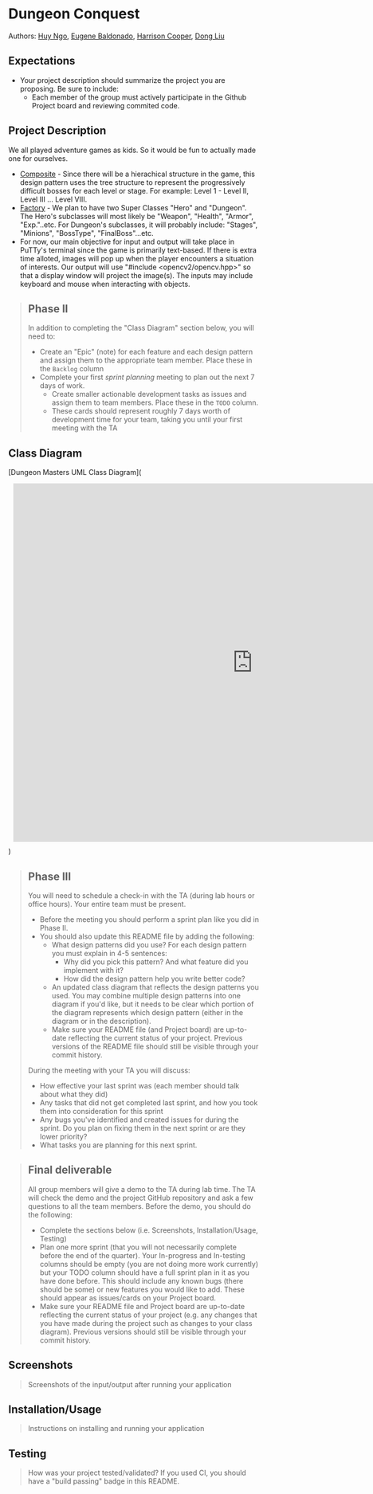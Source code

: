 # Dungeon Conquest
 Authors: [Huy Ngo](https://github.com/Tentorfield),
 [Eugene Baldonado](https://github.com/EugeneBaldonado), 
 [Harrison Cooper](https://github.com/Harry64C),
 [Dong Liu](https://github.com/Dliu117)
 
 ## Expectations
 * Your project description should summarize the project you are proposing. Be sure to include:
   * Each member of the group must actively participate in the Github Project board and reviewing commited code.

## Project Description
 We all played adventure games as kids. So it would be fun to actually made one for ourselves. 
* [Composite](https://www.tutorialspoint.com/design_pattern/composite_pattern.htm) - Since there will be a hierachical structure in the game, this design pattern uses the tree structure to represent the progressively difficult bosses for each level or stage. For example: Level 1 - Level II, Level III ... Level VIII. 
* [Factory](https://www.tutorialspoint.com/design_pattern/factory_pattern.htm) - We plan to have two Super Classes "Hero" and "Dungeon". The Hero's subclasses will most likely be "Weapon", "Health", "Armor", "Exp."..etc. For Dungeon's subclasses, it will probably include: "Stages", "Minions", "BossType", "FinalBoss"...etc.   
* For now, our main objective for input and output will take place in PuTTy's terminal since the game is primarily text-based. If there is extra time alloted, images will pop up when the player encounters a situation of interests. Our output will use "#include <opencv2/opencv.hpp>" so that a display window will project the image(s). The inputs may include keyboard and mouse when interacting with objects. 

> ## Phase II
 > In addition to completing the "Class Diagram" section below, you will need to:
 > * Create an "Epic" (note) for each feature and each design pattern and assign them to the appropriate team member. Place these in the `Backlog` column
 > * Complete your first *sprint planning* meeting to plan out the next 7 days of work.
 >   * Create smaller actionable development tasks as issues and assign them to team members. Place these in the `TODO` column.
 >   * These cards should represent roughly 7 days worth of development time for your team, taking you until your first meeting with the TA
## Class Diagram
[Dungeon Masters UML Class Diagram](<div style="width: 960px; height: 720px; margin: 10px; position: relative;"><iframe allowfullscreen frameborder="0" style="width:960px; height:720px" src="https://lucid.app/documents/embeddedchart/f6655ad8-9027-43a4-b3ce-36ae92e1ef74" id="cfSpQJrIUICI"></iframe></div>)
 
 > ## Phase III
 > You will need to schedule a check-in with the TA (during lab hours or office hours). Your entire team must be present. 
 > * Before the meeting you should perform a sprint plan like you did in Phase II.
 > * You should also update this README file by adding the following:
 >   * What design patterns did you use? For each design pattern you must explain in 4-5 sentences:
 >     * Why did you pick this pattern? And what feature did you implement with it?
 >     * How did the design pattern help you write better code?
 >   * An updated class diagram that reflects the design patterns you used. You may combine multiple design patterns into one diagram if you'd like, but it needs to be clear which portion of the diagram represents which design pattern (either in the diagram or in the description).
 >   * Make sure your README file (and Project board) are up-to-date reflecting the current status of your project. Previous versions of the README file should still be visible through your commit history.
> 
> During the meeting with your TA you will discuss: 
 > * How effective your last sprint was (each member should talk about what they did)
 > * Any tasks that did not get completed last sprint, and how you took them into consideration for this sprint
 > * Any bugs you've identified and created issues for during the sprint. Do you plan on fixing them in the next sprint or are they lower priority?
 > * What tasks you are planning for this next sprint.

 
 > ## Final deliverable
 > All group members will give a demo to the TA during lab time. The TA will check the demo and the project GitHub repository and ask a few questions to all the team members. 
 > Before the demo, you should do the following:
 > * Complete the sections below (i.e. Screenshots, Installation/Usage, Testing)
 > * Plan one more sprint (that you will not necessarily complete before the end of the quarter). Your In-progress and In-testing columns should be empty (you are not doing more work currently) but your TODO column should have a full sprint plan in it as you have done before. This should include any known bugs (there should be some) or new features you would like to add. These should appear as issues/cards on your Project board.
 > * Make sure your README file and Project board are up-to-date reflecting the current status of your project (e.g. any changes that you have made during the project such as changes to your class diagram). Previous versions should still be visible through your commit history. 
 
 ## Screenshots
 > Screenshots of the input/output after running your application
 ## Installation/Usage
 > Instructions on installing and running your application
 ## Testing
 > How was your project tested/validated? If you used CI, you should have a "build passing" badge in this README.
 
